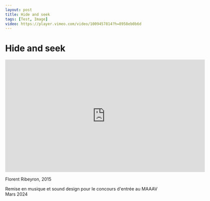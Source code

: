 ```yaml
---
layout: post
title: Hide and seek
tags: [Test, Image]
video: https://player.vimeo.com/video/1009457814?h=8958eb0b6d
---
```


# Hide and seek

<iframe title="vimeo-player" src="https://player.vimeo.com/video/1009457814?h=8958eb0b6d" width="640" height="360" frameborder="0" referrerpolicy="strict-origin-when-cross-origin" allow="autoplay; fullscreen; picture-in-picture; clipboard-write; encrypted-media; web-share"   allowfullscreen></iframe>

Florent Ribeyron, 2015

Remise en musique et sound design pour le concours d'entrée au MAAAV  
Mars 2024
